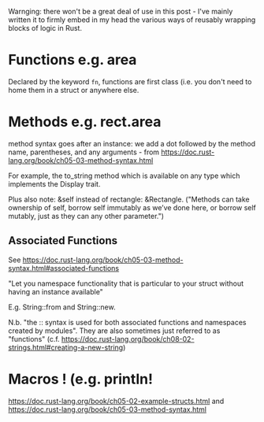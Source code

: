Warnging: there won't be a great deal of use in this post - I've mainly written it to firmly embed in my head the various ways of reusably wrapping blocks of logic in Rust.

# Functions e.g. area
Declared by the keyword ```fn```, functions are first class (i.e. you don't need to home them in a struct or anywhere else.

# Methods e.g. rect.area

method syntax goes after an instance: we add a dot followed by the method name, parentheses, and any arguments - from https://doc.rust-lang.org/book/ch05-03-method-syntax.html

For example, the to_string method which is available on any type which implements the Display trait.

Plus also note: &self instead of rectangle: &Rectangle. ("Methods can take ownership of self, borrow self immutably as we’ve done here, or borrow self mutably, just as they can any other parameter.")

## Associated Functions
See https://doc.rust-lang.org/book/ch05-03-method-syntax.html#associated-functions

"Let you namespace functionality that is particular to your struct without having an instance available"

E.g. String::from and String::new.

N.b. "the :: syntax is used for both associated functions and namespaces created by modules".  They are also sometimes just referred to as "functions" (c.f. https://doc.rust-lang.org/book/ch08-02-strings.html#creating-a-new-string)

# Macros ! (e.g. println!

https://doc.rust-lang.org/book/ch05-02-example-structs.html
and https://doc.rust-lang.org/book/ch05-03-method-syntax.html
